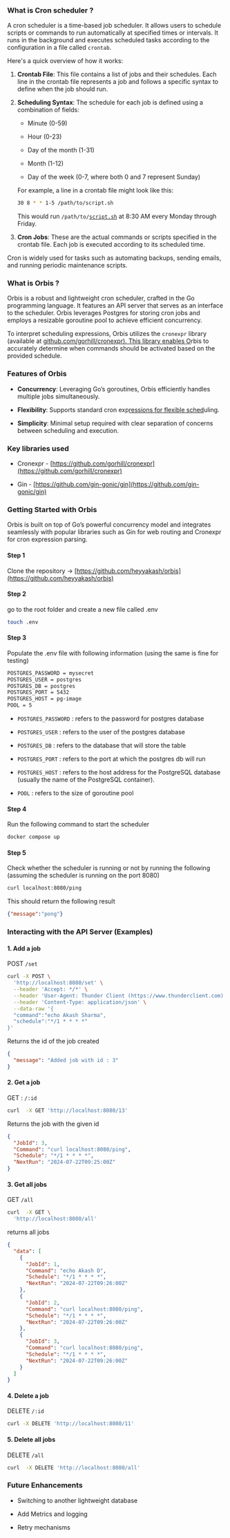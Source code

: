 ### What is Cron scheduler ?

A cron scheduler is a time-based job scheduler. It allows users to schedule scripts or commands to run automatically at specified times or intervals. It runs in the background and executes scheduled tasks according to the configuration in a file called `crontab`.

Here's a quick overview of how it works:

1. **Crontab File**: This file contains a list of jobs and their schedules. Each line in the crontab file represents a job and follows a specific syntax to define when the job should run.
    
2. **Scheduling Syntax**: The schedule for each job is defined using a combination of fields:
    
    * Minute (0-59)
        
    * Hour (0-23)
        
    * Day of the month (1-31)
        
    * Month (1-12)
        
    * Day of the week (0-7, where both 0 and 7 represent Sunday)
        
    
    For example, a line in a crontab file might look like this:
    
    ```bash
    30 8 * * 1-5 /path/to/script.sh
    ```
    
    This would run `/path/to/`[`script.sh`](http://script.sh) at 8:30 AM every Monday through Friday.
    
3. **Cron Jobs**: These are the actual commands or scripts specified in the crontab file. Each job is executed according to its scheduled time.
    

Cron is widely used for tasks such as automating backups, sending emails, and running periodic maintenance scripts.

### What is Orbis ?

Orbis is a robust and lightweight cron scheduler, crafted in the Go programming language. It features an API server that serves as an interface to the scheduler. Orbis leverages Postgres for storing cron jobs and employs a resizable goroutine pool to achieve efficient concurrency.

To interpret scheduling expressions, Orbis utilizes the `cronexpr` library (available at [github.com/gorhill/cronexpr](http://github.com/gorhill/cronexpr)[). This library enables O](https://github.com/gorhill/cronexpr)rbis to accurately determine when commands should be activated based on the provided schedule.

### Features of Orbis

* **Concurrency**: Leveraging Go’s goroutines, Orbis efficiently handles multiple jobs simultaneously.
    
* **Flexibility**: Supports standard cron exp[ressions for flexible sched](https://github.com/gorhill/cronexpr)uling.
    
* **Simplicity**: Minimal setup required with clear separation of concerns between scheduling and execution.
    

### Key libraries used

* Cronexpr - [https://github.com/gorhill/cronexpr](https://github.com/gorhill/cronexpr)
    
* Gin - [https://github.com/gin-gonic/gin](https://github.com/gin-gonic/gin)
    

### Getting Started with Orbis

Orbis is built on top of Go’s powerful concurrency model and integrates seamlessly with popular libraries such as Gin for web routing and Cronexpr for cron expression parsing.

#### Step 1

Clone the repository -&gt; [https://github.com/heyyakash/orbis](https://github.com/heyyakash/orbis)

#### Step 2

go to the root folder and create a new file called .env

```bash
touch .env
```

#### Step 3

Populate the .env file with following information (using the same is fine for testing)

```bash
POSTGRES_PASSWORD = mysecret
POSTGRES_USER = postgres
POSTGRES_DB = postgres
POSTGRES_PORT = 5432
POSTGRES_HOST = pg-image
POOL = 5
```

* `POSTGRES_PASSWORD` : refers to the password for postgres database
    
* `POSTGRES_USER` : refers to the user of the postgres database
    
* `POSTGRES_DB` : refers to the database that will store the table
    
* `POSTGRES_PORT` : refers to the port at which the postgres db will run
    
* `POSTGRES_HOST` : refers to the host address for the PostgreSQL database (usually the name of the PostgreSQL container).
    
* `POOL` : refers to the size of goroutine pool
    

#### Step 4

Run the following command to start the scheduler

```bash
docker compose up
```

#### Step 5

Check whether the scheduler is running or not by running the following (assuming the scheduler is running on the port 8080)

```bash
curl localhost:8080/ping
```

This should return the following result

```json
{"message":"pong"}
```

### Interacting with the API Server (Examples)

#### 1\. Add a job

POST `/set`

```bash
curl -X POST \
  'http://localhost:8080/set' \
  --header 'Accept: */*' \
  --header 'User-Agent: Thunder Client (https://www.thunderclient.com)' \
  --header 'Content-Type: application/json' \
  --data-raw '{
  "command":"echo Akash Sharma",
  "schedule":"*/1 * * * *"
}'
```

Returns the id of the job created

```json
{
  "message": "Added job with id : 3"
}
```

#### 2\. Get a job

GET : `/:id`

```bash
curl  -X GET 'http://localhost:8080/13'
```

Returns the job with the given id

```json
{
  "JobId": 3,
  "Command": "curl localhost:8080/ping",
  "Schedule": "*/1 * * * *",
  "NextRun": "2024-07-22T09:25:00Z"
}
```

#### 3\. Get all jobs

GET `/all`

```bash
curl  -X GET \
  'http://localhost:8080/all'
```

returns all jobs

```json
{
  "data": [
    {
      "JobId": 1,
      "Command": "echo Akash D",
      "Schedule": "*/1 * * * *",
      "NextRun": "2024-07-22T09:26:00Z"
    },
    {
      "JobId": 2,
      "Command": "curl localhost:8080/ping",
      "Schedule": "*/1 * * * *",
      "NextRun": "2024-07-22T09:26:00Z"
    },
    {
      "JobId": 3,
      "Command": "curl localhost:8080/ping",
      "Schedule": "*/1 * * * *",
      "NextRun": "2024-07-22T09:26:00Z"
    }
  ]
}
```

#### 4\. Delete a job

DELETE `/:id`

```bash
curl -X DELETE 'http://localhost:8080/11'
```

#### 5\. Delete all jobs

DELETE `/all`

```bash
curl  -X DELETE 'http://localhost:8080/all' 
```

### Future Enhancements

* Switching to another lightweight database
    
* Add Metrics and logging
    
* Retry mechanisms
